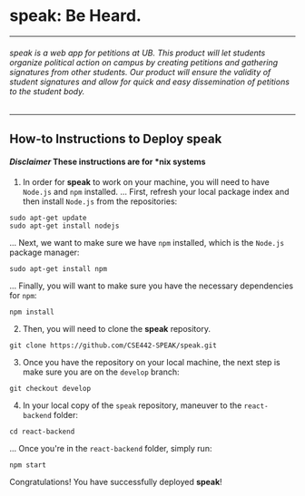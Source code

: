 # speak: Be Heard.
___
###### speak is a web app for petitions at UB. This product will let students organize political action on campus by creating petitions and gathering signatures from other students. Our product will ensure the validity of student signatures and allow for quick and easy dissemination of petitions to the student body.
___

## How-to Instructions to Deploy speak

#### *Disclaimer* These instructions are for \*nix systems

1. In order for **speak** to work on your machine, you will need to have `Node.js` and `npm` installed.
... First, refresh your local package index and then install `Node.js` from the repositories: 
```
sudo apt-get update
sudo apt-get install nodejs
```

... Next, we want to make sure we have `npm` installed, which is the `Node.js` package manager:
```
sudo apt-get install npm
```

... Finally, you will want to make sure you have the necessary dependencies for `npm`:
```
npm install
```

2. Then, you will need to clone the **speak** repository. 
```
git clone https://github.com/CSE442-SPEAK/speak.git
```

3. Once you have the repository on your local machine, the next step is make sure you are on the `develop` branch:
```
git checkout develop
```

4. In your local copy of the `speak` repository, maneuver to the `react-backend` folder:
```
cd react-backend
```

... Once you're in the `react-backend` folder, simply run:
```
npm start
```

Congratulations! You have successfully deployed **speak**!

